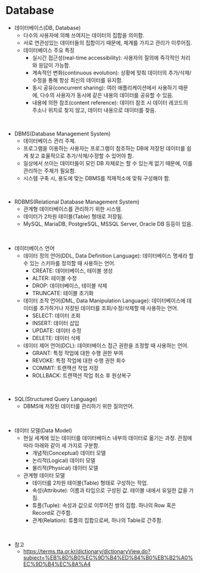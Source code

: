 # Database

* 데이터베이스(DB, Database)
	* 다수의 사용자에 의해 쓰여지는 데이터의 집합을 의미함.
	* 서로 연관성있는 데이터들의 집합이기 때문에, 체계를 가지고 관리가 이루어짐.
	* 데이터베이스 주요 특징
		* 실시간 접근성(real-time accessibility): 사용자의 질의에 즉각적인 처리와 응답이 가능함.
		* 계속적인 변화(continuous evolution): 상황에 맞춰 데이터의 추가/삭제/수정을 통해 항상 최신의 데이터를 유지함.
		* 동시 공유(concurrent sharing): 여러 애플리케이션에서 사용하기 때문에, 다수의 사용자가 동시에 같은 내용의 데이터를 공유할 수 있음.
		* 내용에 의한 참조(content reference): 데이터 참조 시 데이터 레코드의 주소나 위치로 찾지 않고, 데이터 내용으로 데이터를 찾음.

<br>

* DBMS(Database Management System)
	* 데이터베이스 관리 주체.
	* 프로그램을 이용하는 사용자는 프로그램이 참조하는 DB에 저장된 데이터를 쉽게 찾고 효율적으로 추가/삭제/수정할 수 있어야 함.
	* 일상에서 쓰이는 데이터들이 모인 DB 자체로는 할 수 있는게 없기 때문에, 이를 관리하는 주체가 필요함.
	* 시스템 구축 시, 용도에 맞는 DBMS를 적재적소에 맞춰 구성해야 함.

<br>

* RDBMS(Relational Database Management System)
	* 관계형 데이터베이스를 관리하기 위한 시스템.
	* 데이터가 2차원 테이블(Table) 형태로 저장됨.
	* MySQL, MariaDB, PostgreSQL, MSSQL Server, Oracle DB 등등이 있음.

<br>

* 데이터베이스 언어
	* 데이터 정의 언어(DDL, Data Definition Language): 데이터베이스 명세라 할 수 있는 스키마를 정의할 때 사용하는 언어.
		* CREATE: 데이터베이스, 테이블 생성
		* ALTER: 테이블 수정
		* DROP: 데이터베이스, 테이블 삭제
		* TRUNCATE: 테이블 초기화
	* 데이터 조작 언어(DML, Data Manipulation Language): 데이터베이스에 데이터를 추가하거나 저장된 데이터를 조회/수정/삭제할 때 사용하는 언어.
		* SELECT: 데이터 조회
		* INSERT: 데이터 삽입
		* UPDATE: 데이터 수정
		* DELETE: 데이터 삭제
	* 데이터 제어 언어(DCL): 데이터베이스 접근 권한을 조정할 때 사용하는 언어.
		* GRANT: 특정 작업에 대한 수행 권한 부여
		* REVOKE: 특정 작업에 대한 수행 권한 회수
		* COMMIT: 트랜잭션 작업 저장
		* ROLLBACK: 트랜잭션 작업 취소 후 원상복구

<br>

* SQL(Structured Query Language)
	* DBMS에 저장된 데이터를 관리하기 위한 질의언어.

<br>

* 데이터 모델(Data Model)
	* 현실 세계에 있는 데이터를 데이터베이스 내부의 데이터로 옮기는 과정. 관점에 따라 아래와 같이 세 가지로 구분함.
		* 개념적(Conceptual) 데이터 모델
		* 논리적(Logical) 데이터 모델
		* 물리적(Physical) 데이터 모델
	* 관계형 데이터 모델
		* 데이터를 2차원 테이블(Table) 형태로 구성하는 작업.
		* 속성(Attribute): 이름과 타입으로 구성된 값. 테이블 내에서 유일한 값을 가짐.
		* 튜플(Tuple): 속성과 값으로 이루어진 쌍의 집합. 하나의 Row 혹은 Record로 간주함.
		* 관계(Relation): 튜플의 집합으로써, 하나의 Table로 간주함.

<br>

* 참고
  * https://terms.tta.or.kr/dictionary/dictionaryView.do?subject=%EB%8D%B0%EC%9D%B4%ED%84%B0%EB%B2%A0%EC%9D%B4%EC%8A%A4
